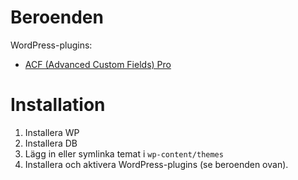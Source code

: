 # Beroenden

WordPress-plugins:

* [ACF (Advanced Custom Fields) Pro](http://www.advancedcustomfields.com/pro/)

# Installation

1. Installera WP
2. Installera DB
3. Lägg in eller symlinka temat i `wp-content/themes`
4. Installera och aktivera WordPress-plugins (se beroenden ovan).
